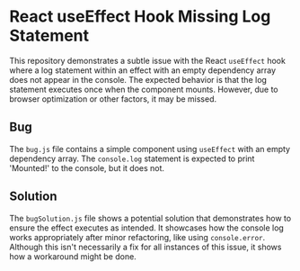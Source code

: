 # React useEffect Hook Missing Log Statement

This repository demonstrates a subtle issue with the React `useEffect` hook where a log statement within an effect with an empty dependency array does not appear in the console.  The expected behavior is that the log statement executes once when the component mounts.  However, due to browser optimization or other factors, it may be missed.

## Bug

The `bug.js` file contains a simple component using `useEffect` with an empty dependency array. The `console.log` statement is expected to print 'Mounted!' to the console, but it does not.

## Solution

The `bugSolution.js` file shows a potential solution that demonstrates how to ensure the effect executes as intended. It showcases how the console log works appropriately after minor refactoring, like using `console.error`. Although this isn't necessarily a fix for all instances of this issue, it shows how a workaround might be done.